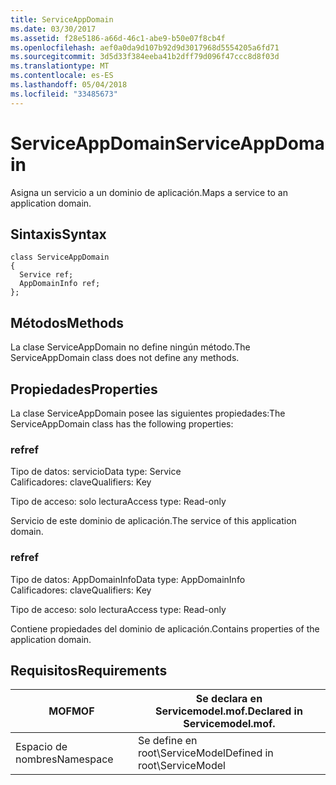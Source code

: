 ```yaml
---
title: ServiceAppDomain
ms.date: 03/30/2017
ms.assetid: f28e5186-a66d-46c1-abe9-b50e07f8cb4f
ms.openlocfilehash: aef0a0da9d107b92d9d3017968d5554205a6fd71
ms.sourcegitcommit: 3d5d33f384eeba41b2dff79d096f47ccc8d8f03d
ms.translationtype: MT
ms.contentlocale: es-ES
ms.lasthandoff: 05/04/2018
ms.locfileid: "33485673"
---
```

# <a name="serviceappdomain"></a><span data-ttu-id="3abbd-102">ServiceAppDomain</span><span class="sxs-lookup"><span data-stu-id="3abbd-102">ServiceAppDomain</span></span>
<span data-ttu-id="3abbd-103">Asigna un servicio a un dominio de aplicación.</span><span class="sxs-lookup"><span data-stu-id="3abbd-103">Maps a service to an application domain.</span></span>  
  
## <a name="syntax"></a><span data-ttu-id="3abbd-104">Sintaxis</span><span class="sxs-lookup"><span data-stu-id="3abbd-104">Syntax</span></span>  
  
```  
class ServiceAppDomain  
{  
  Service ref;  
  AppDomainInfo ref;  
};  
```  
  
## <a name="methods"></a><span data-ttu-id="3abbd-105">Métodos</span><span class="sxs-lookup"><span data-stu-id="3abbd-105">Methods</span></span>  
 <span data-ttu-id="3abbd-106">La clase ServiceAppDomain no define ningún método.</span><span class="sxs-lookup"><span data-stu-id="3abbd-106">The ServiceAppDomain class does not define any methods.</span></span>  
  
## <a name="properties"></a><span data-ttu-id="3abbd-107">Propiedades</span><span class="sxs-lookup"><span data-stu-id="3abbd-107">Properties</span></span>  
 <span data-ttu-id="3abbd-108">La clase ServiceAppDomain posee las siguientes propiedades:</span><span class="sxs-lookup"><span data-stu-id="3abbd-108">The ServiceAppDomain class has the following properties:</span></span>  
  
### <a name="ref"></a><span data-ttu-id="3abbd-109">ref</span><span class="sxs-lookup"><span data-stu-id="3abbd-109">ref</span></span>  
 <span data-ttu-id="3abbd-110">Tipo de datos: servicio</span><span class="sxs-lookup"><span data-stu-id="3abbd-110">Data type: Service</span></span>  
<span data-ttu-id="3abbd-111">Calificadores: clave</span><span class="sxs-lookup"><span data-stu-id="3abbd-111">Qualifiers: Key</span></span>  
  
 <span data-ttu-id="3abbd-112">Tipo de acceso: solo lectura</span><span class="sxs-lookup"><span data-stu-id="3abbd-112">Access type: Read-only</span></span>  
  
 <span data-ttu-id="3abbd-113">Servicio de este dominio de aplicación.</span><span class="sxs-lookup"><span data-stu-id="3abbd-113">The service of this application domain.</span></span>  
  
### <a name="ref"></a><span data-ttu-id="3abbd-114">ref</span><span class="sxs-lookup"><span data-stu-id="3abbd-114">ref</span></span>  
 <span data-ttu-id="3abbd-115">Tipo de datos: AppDomainInfo</span><span class="sxs-lookup"><span data-stu-id="3abbd-115">Data type: AppDomainInfo</span></span>  
<span data-ttu-id="3abbd-116">Calificadores: clave</span><span class="sxs-lookup"><span data-stu-id="3abbd-116">Qualifiers: Key</span></span>  
  
 <span data-ttu-id="3abbd-117">Tipo de acceso: solo lectura</span><span class="sxs-lookup"><span data-stu-id="3abbd-117">Access type: Read-only</span></span>  
  
 <span data-ttu-id="3abbd-118">Contiene propiedades del dominio de aplicación.</span><span class="sxs-lookup"><span data-stu-id="3abbd-118">Contains properties of the application domain.</span></span>  
  
## <a name="requirements"></a><span data-ttu-id="3abbd-119">Requisitos</span><span class="sxs-lookup"><span data-stu-id="3abbd-119">Requirements</span></span>  
  
|<span data-ttu-id="3abbd-120">MOF</span><span class="sxs-lookup"><span data-stu-id="3abbd-120">MOF</span></span>|<span data-ttu-id="3abbd-121">Se declara en Servicemodel.mof.</span><span class="sxs-lookup"><span data-stu-id="3abbd-121">Declared in Servicemodel.mof.</span></span>|  
|---------|-----------------------------------|  
|<span data-ttu-id="3abbd-122">Espacio de nombres</span><span class="sxs-lookup"><span data-stu-id="3abbd-122">Namespace</span></span>|<span data-ttu-id="3abbd-123">Se define en root\ServiceModel</span><span class="sxs-lookup"><span data-stu-id="3abbd-123">Defined in root\ServiceModel</span></span>|
